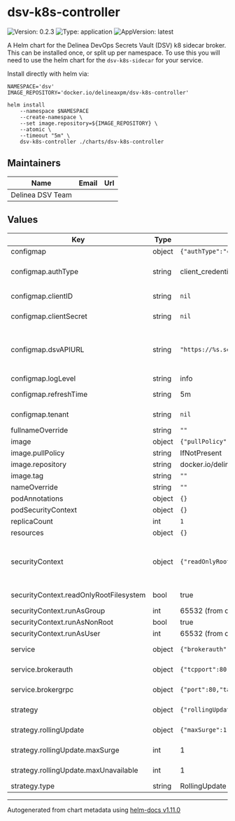 # dsv-k8s-controller

![Version: 0.2.3](https://img.shields.io/badge/Version-0.2.3-informational?style=flat-square) ![Type: application](https://img.shields.io/badge/Type-application-informational?style=flat-square) ![AppVersion: latest](https://img.shields.io/badge/AppVersion-latest-informational?style=flat-square)

A Helm chart for the Delinea DevOps Secrets Vault (DSV) k8 sidecar broker.
This can be installed once, or split up per namespace.
To use this you will need to use the helm chart for the `dsv-k8s-sidecar` for your service.

Install directly with helm via:

```shell
NAMESPACE='dsv'
IMAGE_REPOSITORY='docker.io/delineaxpm/dsv-k8s-controller'

helm install
    --namespace $NAMESPACE
    --create-namespace \
    --set image.repository=${IMAGE_REPOSITORY} \
    --atomic \
    --timeout "5m" \
    dsv-k8s-controller ./charts/dsv-k8s-controller
```

## Maintainers

| Name             | Email | Url |
| ---------------- | ----- | --- |
| Delinea DSV Team |       |     |

## Values

| Key                                    | Type   | Default                                                                                                                                                                      | Description                                                                                                                                                                                                |
| -------------------------------------- | ------ | ---------------------------------------------------------------------------------------------------------------------------------------------------------------------------- | ---------------------------------------------------------------------------------------------------------------------------------------------------------------------------------------------------------- |
| configmap                              | object | `{"authType":"client_credentials","clientID":null,"clientSecret":null,"dsvAPIURL":"https://%s.secretsvaultcloud.com/v1","logLevel":"info","refreshTime":"5m","tenant":null}` | configmap is the configuration for the controller.                                                                                                                                                         |
| configmap.authType                     | string | client_credentials                                                                                                                                                           | authType is the type of authentication to use with the DSV API. At this time, only `client_credentials` is supported.                                                                                      |
| configmap.clientID                     | string | `nil`                                                                                                                                                                        | clientID is the clientID provided by the generation of client credentials in DSV.                                                                                                                          |
| configmap.clientSecret                 | string | `nil`                                                                                                                                                                        | clientSecret is the clientSecret provided by the generation of client credentials in DSV.                                                                                                                  |
| configmap.dsvAPIURL                    | string | `"https://%s.secretsvaultcloud.com/v1"`                                                                                                                                      | dsvAPIURL is the URL of the DSV API. The URL should be in the format of `https://%s.secretsvaultcloud.com/v1`. The `%s` will be replaced with the tenant name in the next configuration input.             |
| configmap.logLevel                     | string | info                                                                                                                                                                         | logLevel is the log level for the sidecar                                                                                                                                                                  |
| configmap.refreshTime                  | string | 5m                                                                                                                                                                           | refreshTime is the time interval between refreshes of the secrets                                                                                                                                          |
| configmap.tenant                       | string | `nil`                                                                                                                                                                        | tenant is the name of the tenant in DSV. _REQUIRED FIELD_                                                                                                                                                  |
| fullnameOverride                       | string | `""`                                                                                                                                                                         |                                                                                                                                                                                                            |
| image                                  | object | `{"pullPolicy":"IfNotPresent","repository":"dsv-k8s-controller","tag":""}`                                                                                                   | image is the image configuration for the controller                                                                                                                                                        |
| image.pullPolicy                       | string | IfNotPresent                                                                                                                                                                 | pullPolicy is the image pull policy                                                                                                                                                                        |
| image.repository                       | string | docker.io/delinaxpm/dsv-k8s-controller                                                                                                                                       | repository is the name of the fully qualified image                                                                                                                                                        |
| image.tag                              | string | `""`                                                                                                                                                                         | @default '' (empty)                                                                                                                                                                                        |
| nameOverride                           | string | `""`                                                                                                                                                                         |                                                                                                                                                                                                            |
| podAnnotations                         | object | `{}`                                                                                                                                                                         |                                                                                                                                                                                                            |
| podSecurityContext                     | object | `{}`                                                                                                                                                                         |                                                                                                                                                                                                            |
| replicaCount                           | int    | `1`                                                                                                                                                                          | replicate count @default - 1                                                                                                                                                                               |
| resources                              | object | `{}`                                                                                                                                                                         |                                                                                                                                                                                                            |
| securityContext                        | object | `{"readOnlyRootFilesystem":true,"runAsGroup":65532,"runAsNonRoot":true,"runAsUser":65532}`                                                                                   | securityContext is the security context for the controller. This uses chainguard static nonroot based image. Reference: https://edu.chainguard.dev/chainguard/chainguard-images/reference/static/overview/ |
| securityContext.readOnlyRootFilesystem | bool   | true                                                                                                                                                                         | readOnlyRootFilesystem is the read only root file system flag.                                                                                                                                             |
| securityContext.runAsGroup             | int    | 65532 (from chainguard static image)                                                                                                                                         | runAsGroup is the run as group.                                                                                                                                                                            |
| securityContext.runAsNonRoot           | bool   | true                                                                                                                                                                         | runAsNonRoot is the run as non root flag.                                                                                                                                                                  |
| securityContext.runAsUser              | int    | 65532 (from chainguard static image)                                                                                                                                         | runAsUser is the run as user.                                                                                                                                                                              |
| service                                | object | `{"brokerauth":{"tcpport":80,"tcptargetPort":8080,"tlsport":443,"tlstargetPort":443},"brokergrpc":{"port":80,"targetPort":3000}}`                                            | service is the service configuration for the controller                                                                                                                                                    |
| service.brokerauth                     | object | `{"tcpport":80,"tcptargetPort":8080,"tlsport":443,"tlstargetPort":443}`                                                                                                      | brokerauth is the service configuration for the broker auth service.                                                                                                                                       |
| service.brokergrpc                     | object | `{"port":80,"targetPort":3000}`                                                                                                                                              | brokergrpc is the service configuration for the broker grpc service.                                                                                                                                       |
| strategy                               | object | `{"rollingUpdate":{"maxSurge":1,"maxUnavailable":1},"type":"RollingUpdate"}`                                                                                                 | strategy is the deployment strategy for the controller                                                                                                                                                     |
| strategy.rollingUpdate                 | object | `{"maxSurge":1,"maxUnavailable":1}`                                                                                                                                          | rollingUpdate is the rolling update configuration for the controller                                                                                                                                       |
| strategy.rollingUpdate.maxSurge        | int    | 1                                                                                                                                                                            | maxSurge is the maximum number of pods that can be created over the desired number of pods                                                                                                                 |
| strategy.rollingUpdate.maxUnavailable  | int    | 1                                                                                                                                                                            | maxUnavailable is the maximum number of pods that can be unavailable during the update                                                                                                                     |
| strategy.type                          | string | RollingUpdate                                                                                                                                                                | type is the deployment strategy type                                                                                                                                                                       |

---

Autogenerated from chart metadata using [helm-docs v1.11.0](https://github.com/norwoodj/helm-docs/releases/v1.11.0)
